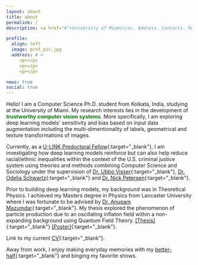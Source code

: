 ```yaml
---
layout: about
title: about
permalink: /
description: <a href="#">University of Miami</a>. Address. Contacts. Moto. Etc.

profile:
  align: left
  image: prof_pic.jpg
  address: # >
     <p></p>
     <p></p>
     <p></p>

news: true
social: true
---
```


Hello! I am a Computer Science Ph.D. student from Kolkata, India, studying at the University of Miami. My research interests lies in the development of <span style="color:green">**trustworthy computer vision systems**</span>. More specifically, I am exploring deep learning models' sensitivity and bias based on input data augmentation including the multi-dimentionality of labels, geometrical and texture transformations of images.

Currently, as a [U-LINK Predoctoral Fellow](https://news.miami.edu/stories/2019/07/ambassadors-for-interdisciplinary-research.html){:target="\_blank"}, I am investigating how deep learning models reinforce but can also help reduce racial/ethnic inequalities within the context of the U.S. criminal justice system using theories and methods combining Computer Science and Sociology under the supervision of [Dr. Ubbo Visser](https://www.cs.miami.edu/home/visser/){:target="\_blank"}, [Dr. Odelia Schwartz](https://www.odeliaschwartz.com/){:target="\_blank"} and [Dr. Nick Petersen](https://people.miami.edu/profile/nxp161@miami.edu#panelCareer){:target="\_blank"}.

Prior to building deep learning models, my background was in Theoretical Physics. I achieved my Masters degree in Physics from Lancaster University where I was fortunate to be advised by [Dr. Anupam Mazumdar](https://www.rug.nl/staff/anupam.mazumdar/){:target="\_blank"}. My thesis explored the phenomenon of particle production due to an oscillating inflaton field within a non-expanding background using Quantum Field Theory. [[Thesis]](assets/pdf/MPhys_thesis.pdf){:target="\_blank"} [[Poster]](assets/pdf/MPhys_poster.pdf){:target="\_blank"}.

Link to my current [CV](assets/pdf/rkd_cv_15Sept20.pdf){:target="\_blank"}.

Away from work, I enjoy making everyday memories with my [better-half](https://sdutta-41.github.io){:target="\_blank"} and binging my favorite shows.  

<!-- Put your address / P.O. box / other info right below your picture. You can also disable any these elements by editing `profile` property of the YAML header of your `_pages/about.md`. Edit `_bibliography/papers.bib` and Jekyll will render your [publications page](/al-folio/publications/) automatically. -->

<!-- Link to your social media connections, too. This theme is set up to use [Font Awesome icons](http://fortawesome.github.io/Font-Awesome/){:target="\_blank"} and [Academicons](https://jpswalsh.github.io/academicons/){:target="\_blank"}, like the ones below. Add your Facebook, Twitter, LinkedIn, Google Scholar, or just disable all of them. -->
